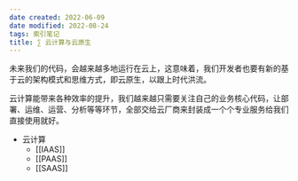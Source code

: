```yaml
---
date created: 2022-06-09
date modified: 2022-08-24
tags: 索引笔记
title: ∑ 云计算与云原生
---
```


未来我们的代码，会越来越多地运行在云上，这意味着，我们开发者也要有新的基于云的架构模式和思维方式，即云原生，以跟上时代洪流。

云计算能带来各种效率的提升，我们越来越只需要关注自己的业务核心代码，让部署、运维、运营、分析等等环节，全部交给云厂商来封装成一个个专业服务给我们直接使用就好。

- 云计算
	- [[IAAS]]
	- [[PAAS]]
	- [[SAAS]]